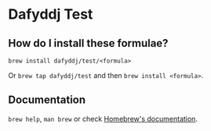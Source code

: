 # Dafyddj Test

## How do I install these formulae?

`brew install dafyddj/test/<formula>`

Or `brew tap dafyddj/test` and then `brew install <formula>`.

## Documentation

`brew help`, `man brew` or check [Homebrew's documentation](https://docs.brew.sh).
